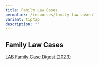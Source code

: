 ```yaml
---
title: Family Law Cases
permalink: /resources/family-law-cases/
variant: tiptap
description: ""
---
```

<h2><strong>Family Law Cases</strong></h2>
<p><a href="/files/LAB_Family_Case_Digest_2023.pdf" rel="noopener noreferrer nofollow" target="_blank">LAB Family Case Digest (2023)</a>
</p>